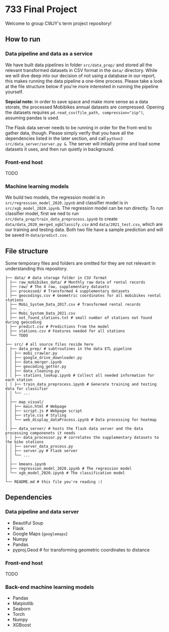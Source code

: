 # 733 Final Project

Welcome to group CWJY's term project repository!

## How to run

### Data pipeline and data as a service

We have built data pipelines in folder ```src/data_prep/``` and stored all the relevant transformed datasets in CSV format in the ```data/``` directory. While we will dive deep into our decision of not using a database in our report, this makes running the data pipeline a one-time process. Please take a look at the file structure below if you're more interested in running the pipeline yourself.

**Sepcial note:** in order to save space and make more sense as a data storate, the processed Mobibikes annual datasets are compressed. Opening the datasets requires ```pd.read_csv(file_path, compression="zip")```, assuming pandas is used.

The Flask data server needs to be running in order for the front-end to gather data, though. Please simply verify that you have all the dependencies listed in the later section, and call ```python3 src/data_server/server.py &```. The server will initially prime and load some datasets it uses, and then run quietly in background. 

### Front-end host
TODO

### Machine learning models
We build two models, the regression model is in ```src/regression_model_2020.ipynb``` and classifier model is in ```src/xgb_model_2020.ipynb```. The regression model can be run directly. To run classifier model, first we ned to run ```src/data_prep/train_data_preprocess.ipynb``` to create ```data/data_2020_merged_xgbClassify.csv``` and ```data/2021_test.csv```, which are our training and testing data. Both two file have a sample prediction and will be saved in ```data/predict.csv```.

## File structure

Some temporary files and folders are omitted for they are not relevant in understanding this repository.

    ├── data/ # data storage folder in CSV format
    │ ├── raw_mobibikes_data/ # Monthly raw data of rental records
    │ ├── raw/ # The 4 raw, supplementary datasets
    │ ├── processed/ # Transformed 4 supplementary datasets
    │ ├── geocodings.csv # Geometric coordinates for all mobibikes rental stations
    │ ├── Mobi_System_Data_2017.csv # Transformed rental records
    │ ├── . . . 
    │ ├── Mobi_System_Data_2021.csv
    │ ├── not_found_stations.txt # small number of stations not found during geocoding
    │ ├── predict.csv # Predictions from the model
    │ ├── stations.csv # Features needed for all stations
    │ └── TODO
    │
    ├── src/ # all source files reside here
    │ ├── data_prep/ # subtroutines in the data ETL pipeline
    │ │ ├── mobi_crawler.py
    │ │ ├── google_drive_downloader.py
    │ │ ├── data_merger.ipynb
    │ │ ├── geocoding_getter.py 
    │ │ ├── data_cleaning.py
    │ │ ├── stations_lookup.ipynb # Collect all needed information for each station
    │ │ ├── train_data_preprocess.ipynb # Generate training and testing data for classifier
    │ │ └── ... 
    │ │
    │ ├── map_visual/
    │ │ ├── main.html # Webpage
    │ │ ├── script.js # Webpage script
    │ │ ├── style.css # Styling
    │ │ └── web_display_dataProcess.ipynb # Data processing for heatmap
    │ │
    │ ├── data_server/ # hosts the flask data server and the data processing componenets it needs
    │ │ ├── data_processor.py # correlates the supplementary datasets to the bike stations
    │ │ ├── server_data_process.py
    │ │ ├── server.py # Flask server
    │ │ └── ... 
    │ │
    │ ├── kmeans.ipynb
    │ ├── regression_model_2020.ipynb # The regression model
    │ └── xgb_model_2020.ipynb # The classification model
    │
    └── README.md # this file you're reading :)


## Dependencies

### Data pipeline and data server

- Beautiful Soup
- Flask
- Google Maps (```googlemaps```)
- Numpy
- Pandas
- pyproj.Geod # for transforming geometric coordinates to distance

### Front-end host
TODO

### Back-end machine learning models
- Pandas
- Matplotlib
- Seaborn
- Torch
- Numpy
- XGBoost
